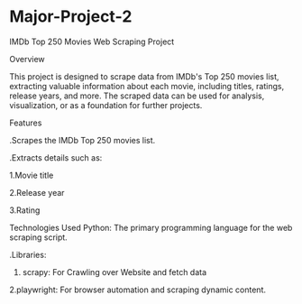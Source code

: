  Major-Project-2
=======
IMDb Top 250 Movies Web Scraping Project 

Overview

This project is designed to scrape data from IMDb's Top 250 movies list, extracting valuable information about each movie, including titles, ratings, release years, and more. The scraped data can be used for analysis, visualization, or as a foundation for further projects.

Features

.Scrapes the IMDb Top 250 movies list.

.Extracts details such as:

1.Movie title

2.Release year

3.Rating

Technologies Used
Python: The primary programming language for the web scraping script.

.Libraries:

1. scrapy: For Crawling over Website and fetch data

2.playwright: For browser automation and scraping dynamic content.
